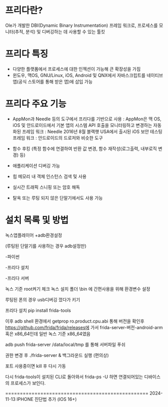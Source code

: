 # 프리다란?
Ole가 개발한 DBI(Dynamic Binary Instrumentation)
프레임 워크로, 프로세스를 모니터(추적, 분석) 및 디버깅하는 데 
사용할 수 있는 툴킷

# 프리다 특징
- 다양한 플랫폼에서 프로세스에 대한 인젝션이 가능해 큰 확장성을 가짐
- 윈도우, 맥OS, GNU/Linux, iOS, Android 및 QNX에서 자바스크립트를
네이티브 앱(공식 스토어를 통해 받은 앱)에 삽입 가능

 

 

# 프리다 주요 기능
- AppMon과 Needle 등의 도구에서 프리다를 기반으로 사용
: AppMon은 맥 OS, iOS 및 안드로이드에서 기본 앱의 시스템 API 호출을
모니터링하고 변경하는 자동화된 프레임 워크
: Needle 2016년 8월 블랙햇 USA에서 출시된 iOS 보안 테스팅 프레임 워크
: 안드로이드의 드로저와 비슷한 도구

 

- 함수 후킹 (특정 함수에 연결하여 반환 값 변경, 함수 재작성(로그출력, 내부로직 변경) 등)
- 애플리케이션 디버깅 가능
- 힙 메모리 내 객체 인스턴스 검색 및 사용
- 실시간 트래픽 스니핑 또는 암호 해독
- 탈옥 또는 루팅 되지 않은 단말기에서도 사용 가능


# 설치 목록 및 방법
녹스앱플레이어 +adb환경설정

(루팅된 단말기를 사용하는 경우 adb설정만)

-파이썬 

-프리다 설치

-프리다 서버


녹스 기준 root켜기 체크
녹스 설치 폴더 \bin 에 간편사용을 위해 환경변수 설정

루팅된 폰의 경우 usb디버깅 껐다가 키기


프리다 설치
pip install frida-tools


이후 adb shell 환경에서
getprop ro.product.cpu.abi
통해 버전을 확인후
https://github.com/frida/frida/releases에 가서
frida-server-버전-android-arm 혹은 x86_64인데
일반 녹스 기준 x86_64였음


adb push frida-server /data/local/tmp
를 통해 서버파일 푸쉬


권한 변경 후 
./frida-server & 백그라운드 실행 (편의상)


포트 사용중이면 kill 후 다시 가동



다시 frida-tools이 설치된 CLI로 돌아와서
frida-ps -U
하면 연결되어있는 디바이스의  프로세스가 보인다.

=================================================
2024-11-13 IPHONE 진단법 추가 (IOS 16+)
